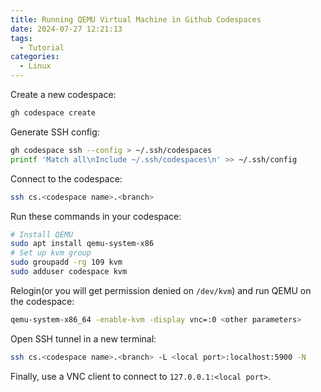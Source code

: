 ```yaml
---
title: Running QEMU Virtual Machine in Github Codespaces
date: 2024-07-27 12:21:13
tags:
  - Tutorial
categories:
  - Linux
---
```

Create a new codespace:

```bash
gh codespace create
```

Generate SSH config:

```bash
gh codespace ssh --config > ~/.ssh/codespaces
printf 'Match all\nInclude ~/.ssh/codespaces\n' >> ~/.ssh/config
```

Connect to the codespace:

```bash
ssh cs.<codespace name>.<branch>
```

Run these commands in your codespace:

```bash
# Install QEMU
sudo apt install qemu-system-x86
# Set up kvm group
sudo groupadd -rg 109 kvm
sudo adduser codespace kvm
```

Relogin(or you will get permission denied on `/dev/kvm`) and run QEMU on the codespace:

```bash
qemu-system-x86_64 -enable-kvm -display vnc=:0 <other parameters>
```

Open SSH tunnel in a new terminal:

```bash
ssh cs.<codespace name>.<branch> -L <local port>:localhost:5900 -N
```

Finally, use a VNC client to connect to `127.0.0.1:<local port>`.

